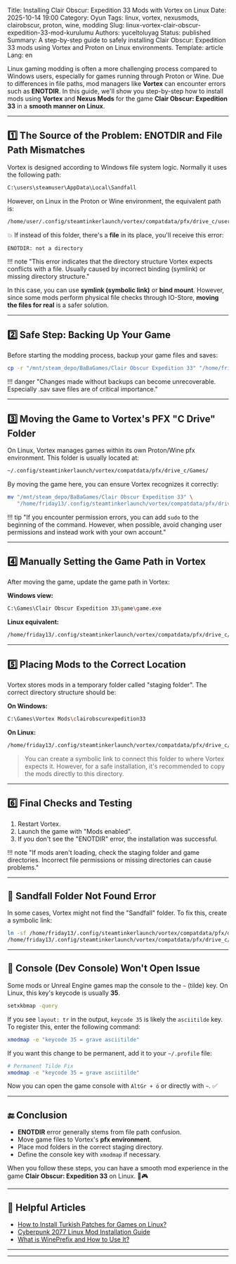 Title: Installing Clair Obscur: Expedition 33 Mods with Vortex on Linux
Date: 2025-10-14 19:00
Category: Oyun
Tags: linux, vortex, nexusmods, clairobscur, proton, wine, modding
Slug: linux-vortex-clair-obscur-expedition-33-mod-kurulumu
Authors: yuceltoluyag
Status: published
Summary: A step-by-step guide to safely installing Clair Obscur: Expedition 33 mods using Vortex and Proton on Linux environments.
Template: article
Lang: en

Linux gaming modding is often a more challenging process compared to Windows users, especially for games running through Proton or Wine. Due to differences in file paths, mod managers like **Vortex** can encounter errors such as **ENOTDIR**.
In this guide, we'll show you step-by-step how to install mods using **Vortex** and **Nexus Mods** for the game **Clair Obscur: Expedition 33** in a **smooth manner on Linux**.

---

## 1️⃣ The Source of the Problem: ENOTDIR and File Path Mismatches

Vortex is designed according to Windows file system logic. Normally it uses the following path:

```bash
C:\users\steamuser\AppData\Local\Sandfall
```

However, on Linux in the Proton or Wine environment, the equivalent path is:

```bash
/home/user/.config/steamtinkerlaunch/vortex/compatdata/pfx/drive_c/users/steamuser/AppData/Local/Sandfall
```

💥 If instead of this folder, there's a **file** in its place, you'll receive this error:

```bash
ENOTDIR: not a directory
```

!!! note "This error indicates that the directory structure Vortex expects conflicts with a file. Usually caused by incorrect binding (symlink) or missing directory structure."

In this case, you can use **symlink (symbolic link)** or **bind mount**. However, since some mods perform physical file checks through IO-Store, **moving the files for real** is a safer solution.

---

## 2️⃣ Safe Step: Backing Up Your Game

Before starting the modding process, backup your game files and saves:

```bash
cp -r "/mnt/steam_depo/BaBaGames/Clair Obscur Expedition 33" "/home/friday13/backup/Clair Obscur Expedition 33"
```

!!! danger "Changes made without backups can become unrecoverable. Especially .sav save files are of critical importance."

---

## 3️⃣ Moving the Game to Vortex's PFX "C Drive" Folder

On Linux, Vortex manages games within its own Proton/Wine pfx environment. This folder is usually located at:

```bash
~/.config/steamtinkerlaunch/vortex/compatdata/pfx/drive_c/Games/
```

By moving the game here, you can ensure Vortex recognizes it correctly:

```bash
mv "/mnt/steam_depo/BaBaGames/Clair Obscur Expedition 33" \
   "/home/friday13/.config/steamtinkerlaunch/vortex/compatdata/pfx/drive_c/Games/"
```

!!! tip "If you encounter permission errors, you can add <code>sudo</code> to the beginning of the command. However, when possible, avoid changing user permissions and instead work with your own account."

---

## 4️⃣ Manually Setting the Game Path in Vortex

After moving the game, update the game path in Vortex:

**Windows view:**

```bash
C:\Games\Clair Obscur Expedition 33\game\game.exe
```

**Linux equivalent:**

```bash
/home/friday13/.config/steamtinkerlaunch/vortex/compatdata/pfx/drive_c/Games/Clair Obscur Expedition 33/game/game.exe
```

---

## 5️⃣ Placing Mods to the Correct Location

Vortex stores mods in a temporary folder called "staging folder". The correct directory structure should be:

**On Windows:**

```bash
C:\Games\Vortex Mods\clairobscurexpedition33
```

**On Linux:**

```bash
/home/friday13/.config/steamtinkerlaunch/vortex/compatdata/pfx/drive_c/Games/Vortex Mods/clairobscurexpedition33
```

> You can create a symbolic link to connect this folder to where Vortex expects it. However, for a safe installation, it's recommended to copy the mods directly to this directory.

---

## 6️⃣ Final Checks and Testing

1. Restart Vortex.
2. Launch the game with "Mods enabled".
3. If you don't see the "ENOTDIR" error, the installation was successful.

!!! note "If mods aren't loading, check the staging folder and game directories. Incorrect file permissions or missing directories can cause problems."

---

## 🧩 Sandfall Folder Not Found Error

In some cases, Vortex might not find the "Sandfall" folder. To fix this, create a symbolic link:

```bash
ln -sf /home/friday13/.config/steamtinkerlaunch/vortex/compatdata/pfx/drive_c/Games/Clair\ Obscur\ Expedition\ 33/game/prefix/drive_c/users/steamuser/Local\ Settings/Application\ Data/Sandfall/ \
/home/friday13/.config/steamtinkerlaunch/vortex/compatdata/pfx/drive_c/users/steamuser/AppData/Local
```

---

## 🧰 Console (Dev Console) Won't Open Issue

Some mods or Unreal Engine games map the console to the `~` (tilde) key.
On Linux, this key's keycode is usually **35**.

```bash
setxkbmap -query
```

If you see `layout: tr` in the output, `keycode 35` is likely the `asciitilde` key.
To register this, enter the following command:

```bash
xmodmap -e "keycode 35 = grave asciitilde"
```

If you want this change to be permanent, add it to your `~/.profile` file:

```bash
# Permanent Tilde Fix
xmodmap -e "keycode 35 = grave asciitilde"
```

Now you can open the game console with `AltGr + ö` or directly with `~`. ✅

---

## 🔚 Conclusion

- **ENOTDIR** error generally stems from file path confusion.
- Move game files to Vortex's **pfx environment**.
- Place mod folders in the correct staging directory.
- Define the console key with `xmodmap` if necessary.

When you follow these steps, you can have a smooth mod experience in the game **Clair Obscur: Expedition 33** on Linux. 🧠🎮

---

## 📎 Helpful Articles

- [How to Install Turkish Patches for Games on Linux?](/linux-oyunlara-turkce-yama-kurulumu/)
- [Cyberpunk 2077 Linux Mod Installation Guide](/cyberpunk-2077-linux-mod-kurulum-rehberi)
- [What is WinePrefix and How to Use It?](/wineprefix-nedir-nasil-kullanilir)

---

<script type="module" src="https://cdn.jsdelivr.net/npm/@justinribeiro/lite-youtube@1/lite-youtube.min.js"></script>

<lite-youtube videoid="23E4RxRsG_o"></lite-youtube>

---

<script type="module" src="https://cdn.jsdelivr.net/npm/@justinribeiro/lite-youtube@1/lite-youtube.min.js"></script>

<lite-youtube videoid="9-V718wNWXU"></lite-youtube>
